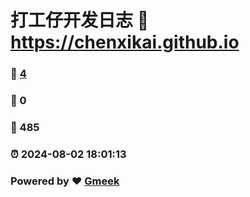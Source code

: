 # 打工仔开发日志 :link: https://chenxikai.github.io 
### :page_facing_up: [4](https://chenxikai.github.io/tag.html) 
### :speech_balloon: 0 
### :hibiscus: 485 
### :alarm_clock: 2024-08-02 18:01:13 
### Powered by :heart: [Gmeek](https://github.com/Meekdai/Gmeek)
